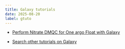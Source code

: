 ```yaml
---
title: Galaxy tutorials
date: 2025-08-20
label: gtuto
---
```


- [Perform Nitrate DMQC for One argo Float with Galaxy](https://training.galaxyproject.org/training-material/topics/climate/tutorials/ocean_qcv_analysis/tutorial.html)

- [Search other tutorials on Galaxy](https://training.galaxyproject.org/training-material/)
